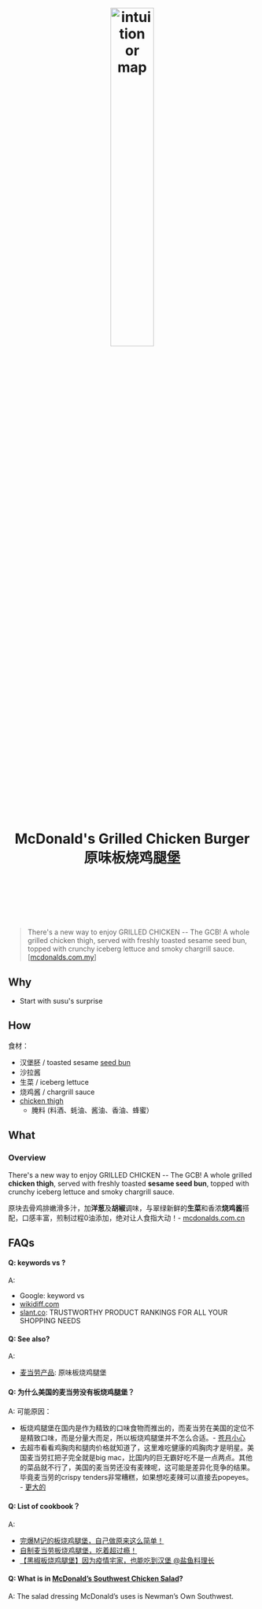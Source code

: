 <h1 align="center">
<br>
	<a href="https://www.youtube.com/watch?v=iN4j9yHobyM">
  <img src="https://i.imgur.com/4YT9eNR.jpg" alt="intuition or map" width=42%">
  </a>
  <br><br>
McDonald's Grilled Chicken Burger <br> 原味板烧鸡腿堡

  <br><br>
</h1>

> There's a new way to enjoy GRILLED CHICKEN -- The GCB! 
A whole grilled chicken thigh, served with freshly toasted sesame seed bun, topped with crunchy iceberg lettuce and smoky chargrill sauce.  [[mcdonalds.com.my](https://www.mcdonalds.com.my/menu/gcb-grilled-chicken-burger)]

## Why 

* Start with susu's surprise

## How

食材：

* 汉堡胚 / toasted sesame [seed bun](https://www.amazon.com/gp/product/B07883J7W5/ref=ox_sc_act_title_14) 
* 沙拉酱
* 生菜 / iceberg lettuce
* 烧鸡酱 / chargrill sauce
* [chicken thigh](https://www.amazon.com/Just-BARE-Chicken-Hand-Trimmed-Boneless/dp/B00AR100NE/)
	*  腌料 (料酒、蚝油、酱油、香油、蜂蜜）

## What 

### Overview

There's a new way to enjoy GRILLED CHICKEN -- The GCB! 
A whole grilled **chicken thigh**, served with freshly toasted **sesame seed bun**, topped with crunchy iceberg lettuce and smoky chargrill sauce.

原块去骨鸡排嫩滑多汁，加**洋葱**及**胡椒**调味，与翠绿新鲜的**生菜**和香浓**烧鸡酱**搭配，口感丰富，煎制过程0油添加，绝对让人食指大动！- [mcdonalds.com.cn](https://www.mcdonalds.com.cn/product/Grilled-Chicken-Sandwich)


## FAQs

#### Q: keywords vs ?

A: 

* Google: keyword vs 
* [wikidiff.com](https://wikidiff.com/)
* [slant.co](https://www.slant.co/): TRUSTWORTHY PRODUCT RANKINGS FOR ALL YOUR SHOPPING NEEDS



#### Q: See also?

A:

* [麦当劳产品](https://www.wikiwand.com/zh-hans/%E9%BA%A6%E5%BD%93%E5%8A%B3%E4%BA%A7%E5%93%81): 原味板烧鸡腿堡

#### Q: 为什么美国的麦当劳没有板烧鸡腿堡？

A: 可能原因：

* 板烧鸡腿堡在国内是作为精致的口味食物而推出的，而麦当劳在美国的定位不是精致口味，而是分量大而足，所以板烧鸡腿堡并不怎么合适。- [苍月小心](https://www.zhihu.com/question/38064563/answer/76311781)
* 去超市看看鸡胸肉和腿肉价格就知道了，这里难吃健康的鸡胸肉才是明星。美国麦当劳扛把子完全就是big mac，比国内的巨无霸好吃不是一点两点。其他的菜品就不行了，美国的麦当劳还没有麦辣呢，这可能是差异化竞争的结果。毕竟麦当劳的crispy tenders非常糟糕，如果想吃麦辣可以直接去popeyes。 - [更大的](https://www.zhihu.com/question/38064563/answer/830514834)

#### Q: List of cookbook？

A: 

* [完爆M记的板烧鸡腿堡，自己做原来这么简单！](https://www.dealmoon.com/guide/771140)
* [自制麦当劳板烧鸡腿堡，吃着超过瘾！](https://www.youtube.com/watch?v=8WYt9t_ncGk)
* [【黑椒板烧鸡腿堡】因为疫情宅家，也能吃到汉堡 @盐鱼料理长
](https://www.youtube.com/watch?v=Ea-U4eePKIc)
 
#### Q: What is in [McDonald’s Southwest Chicken Salad](https://thegirlonbloor.com/mcdonalds-southwest-salad-copycat-recipe/)?

A: The salad dressing McDonald’s uses is Newman’s Own Southwest. 